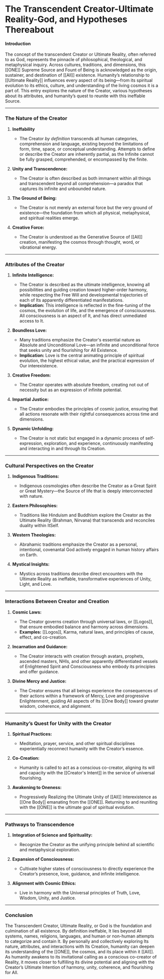 # The Transcendent Creator-Ultimate Reality-God, and Hypotheses Thereabout

#### **Introduction**

The concept of the transcendent Creator or Ultimate Reality, often referred to as God, represents the pinnacle of philosophical, theological, and metaphysical inquiry. Across cultures, traditions, and dimensions, this [[ONE]] Supreme Source and Fount of Being is acknowledged as the origin, sustainer, and destination of [[All]] existence. Humanity’s relationship to [[Ultimate Reality]] influences every aspect of its being—from its spiritual evolution to its ethics, culture, and understanding of the living cosmos it is a part of. This entry explores the nature of the Creator, various hypotheses about its attributes, and humanity’s quest to reunite with this ineffable Source.

---

### **The Nature of the Creator**

1. **Ineffability**

	- The Creator *by definition* transcends all human categories, comprehension and language, existing beyond the limitations of form, time, space, or conceptual understanding. Attempts to define or describe the Creator are inherently partial, as the Infinite cannot be fully grasped, comprehended, or encompassed by the finite.
1. **Unity and Transcendence:**
    
    - The Creator is often described as both immanent within all things and transcendent beyond all comprehension—a paradox that captures its infinite and unbounded nature.
2. **The Ground of Being:**
    
    - The Creator is not merely an external force but the very ground of existence—the foundation from which all physical, metaphysical, and spiritual realities emerge.
3. **Creative Force:**
    
    - The Creator is understood as the Generative Source of [[All]] creation, manifesting the cosmos through thought, word, or vibrational energy.

---

### **Attributes of the Creator**

1. **Infinite Intelligence:**
    
    - The Creator is described as the ultimate intelligence, knowing all possibilities and guiding creation toward higher-order harmony, while respecting the Free Will and developmental trajectories of each of Its apparently differentiated manifestations.
    - **Implication:** This intelligence is reflected in the fine-tuning of the cosmos, the evolution of life, and the emergence of consciousness. All consciousness is an aspect of It, and has direct unmediated access to It.
2. **Boundless Love:**
    
    - Many traditions emphasize the Creator's essential nature as Absolute and Unconditional Love—an infinite and unconditional force that seeks unity and flourishing for All Existence.
    - **Implication:** Love is the central animating principle of spiritual evolution, the highest ethical value, and the practical expression of Our interexistence.
3. **Creative Freedom:**
    
    - The Creator operates with absolute freedom, creating not out of necessity but as an expression of infinite potential.
4. **Impartial Justice:**
    
    - The Creator embodies the principles of cosmic justice, ensuring that all actions resonate with their rightful consequences across time and dimensions.
5. **Dynamic Unfolding:**
    
    - The Creator is not static but engaged in a dynamic process of self-expression, exploration, and experience, continuously manifesting and interacting in and through Its Creation. 

---

### **Cultural Perspectives on the Creator**

1. **Indigenous Traditions:**
    
    - Indigenous cosmologies often describe the Creator as a Great Spirit or Great Mystery—the Source of life that is deeply interconnected with nature.
2. **Eastern Philosophies:**
    
    - Traditions like Hinduism and Buddhism explore the Creator as the Ultimate Reality (Brahman, Nirvana) that transcends and reconciles duality within ItSelf.
3. **Western Theologies:**
    
    - Abrahamic traditions emphasize the Creator as a personal, intentional, covenantal God actively engaged in human history affairs on Earth.  
4. **Mystical Insights:**
    
    - Mystics across traditions describe direct encounters with the Ultimate Reality as ineffable, transformative experiences of Unity, Light, and Love. 

---

### **Interactions Between Creator and Creation**

1. **Cosmic Laws:**
    
    - The Creator governs creation through universal laws, or [[Logos]],  that ensure embodied balance and harmony across dimensions.
    - **Examples:** [[Logos]], Karma, natural laws, and principles of cause, effect, and co-creation.
2. **Incarnation and Guidance:**
    
    - The Creator interacts with creation through avatars, prophets, ascended masters, NHIs, and other apparently differentiated vessels of Enlightened Spirit and Consciousness who embody its principles and offer guidance.
3. **Divine Mercy and Justice:**
    
    - The Creator ensures that all beings experience the consequences of their actions within a framework of Mercy, Love and progressive Enlightenment, guiding All aspects of Its [[One Body]] toward greater wisdom, coherence, and alignment. 

---

### **Humanity’s Quest for Unity with the Creator**

1. **Spiritual Practices:**
    
    - Meditation, prayer, service, and other spiritual disciplines experientially reconnect humanity with the Creator’s essence.
2. **Co-Creation:**
    
    - Humanity is called to act as a conscious co-creator, aligning its will and capacity with the [[Creator's Intent]] in the service of universal flourishing.
3. **Awakening to Oneness:**
    
    - Progressively Realizing the  Ultimate Unity of [[All]] Interexistence as [[One Body]] emanating from the [[ONE]]. Returning to and reuniting with the [[ONE]] is the ultimate goal of spiritual evolution.

---

### **Pathways to Transcendence**

1. **Integration of Science and Spirituality:**
    
    - Recognize the Creator as the unifying principle behind all scientific and metaphysical exploration.
2. **Expansion of Consciousness:**
    
    - Cultivate higher states of consciousness to directly experience the Creator’s presence, love, guidance, and infinite intelligence.
3. **Alignment with Cosmic Ethics:**
    
    - Live in harmony with the Universal principles of Truth, Love, Wisdom, Unity, and Justice.

---

### **Conclusion**

The Transcendent Creator, Ultimate Reality, or God is the foundation and culmination of all existence. By definition ineffable, It lies beyond All systems, names, religions, languages, and human or non-human attempts to categorize and contain It. By personally and collectively exploring Its nature, attributes, and interactions with Its Creation, humanity can deepen its understanding of the [[ONE]], the cosmos, and its place within it [[All]]. As humanity awakens to its invitational calling as a conscious co-creator of Reality, it moves closer to fulfilling its divine potential and aligning with the Creator’s Ultimate Intention of harmony, unity, coherence, and flourishing for All.

